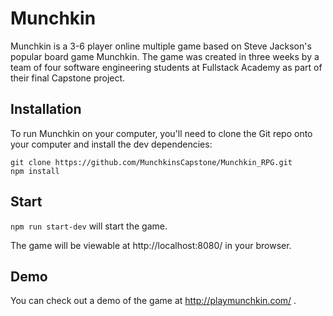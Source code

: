 # Munchkin

Munchkin is a 3-6 player online multiple game based on Steve Jackson's popular board game Munchkin. The game was created in three weeks by a team of four software engineering students at Fullstack Academy as part of their final Capstone project. 

## Installation

To run Munchkin on your computer, you'll need to clone the Git repo onto your computer and install the dev dependencies:

```
git clone https://github.com/MunchkinsCapstone/Munchkin_RPG.git
npm install
```

## Start

`npm run start-dev` will start the game.

The game will be viewable at http://localhost:8080/ in your browser.

## Demo
You can check out a demo of the game at http://playmunchkin.com/ .
